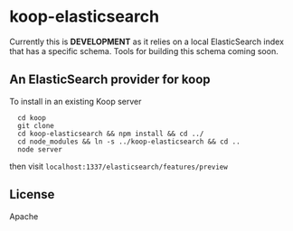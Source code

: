# koop-elasticsearch

Currently this is **DEVELOPMENT** as it relies on a local ElasticSearch index that has a specific schema. Tools for building this schema coming soon.

## An ElasticSearch provider for koop

To install in an existing Koop server

```
  cd koop
  git clone 
  cd koop-elasticsearch && npm install && cd ../
  cd node_modules && ln -s ../koop-elasticsearch && cd ..
  node server
```

then visit `localhost:1337/elasticsearch/features/preview`

## License

Apache
